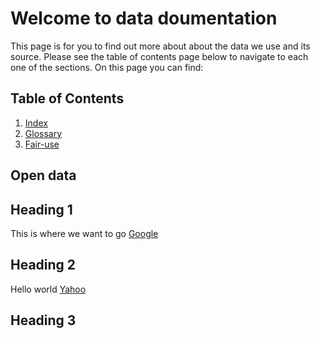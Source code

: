 # Welcome to data doumentation
This page is for you to find out more about about the data we use and its source. Please see the table of contents page below to navigate to each one of the sections. On this page you can find: 

## Table of Contents

1. [Index](index.md)
2. [Glossary](glossary.md)
3. [Fair-use](fairuse.md)

## Open data

## Heading 1
This is where we want to go [Google](https://www.google.com)

## Heading 2
Hello world [Yahoo](https://www.yahoo.com)

## Heading 3 

